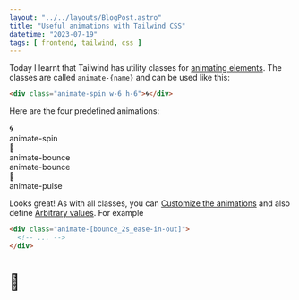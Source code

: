 ```yaml
---
layout: "../../layouts/BlogPost.astro"
title: "Useful animations with Tailwind CSS"
datetime: "2023-07-19"
tags: [ frontend, tailwind, css ]
---
```


Today I learnt that Tailwind has utility classes for [animating elements](https://tailwindcss.com/docs/animation).  The classes are called `animate-{name}` and can be used like this:

```html
<div class="animate-spin w-6 h-6">🌀</div>
```

Here are the four predefined animations:

<div class="grid grid-cols-12 gap-x-4 font-bold w-72 items-center">
    <div class="animate-spin px-1 w-6 h-6">🌀</div>
    <div class="col-span-11 bg-pink-100">animate-spin</div>
    <div class="animate-bounce w-6 h-6 mx-1">🔵</div>
    <div class="col-span-11">animate-bounce</div>
    <div class="relative flex h-3 w-3 mx-1.5">
      <div class="relative inline-flex rounded-full h-3 w-3 bg-sky-500"></div>
      <div class="animate-ping absolute inline-flex h-full w-full rounded-full bg-sky-400 opacity-75"></div>
    </div>
    <div class="col-span-11">animate-bounce</div>
    <div class="rounded bg-indigo-200 pr-5 pl-1">
        <div class="animate-pulse">🔵</div>
    </div>
    <div  class="col-span-11">animate-pulse</div>
</div>

Looks great! As with all classes, you can [Customize the animations](https://tailwindcss.com/docs/animation#customizing-your-theme) and also define [Arbitrary values](https://tailwindcss.com/docs/grid-template-columns#arbitrary-values). For example
```html
<div class="animate-[bounce_2s_ease-in-out]">
  <!-- ... -->
</div>
```

# <div class="animate-pulse">🔵</div>